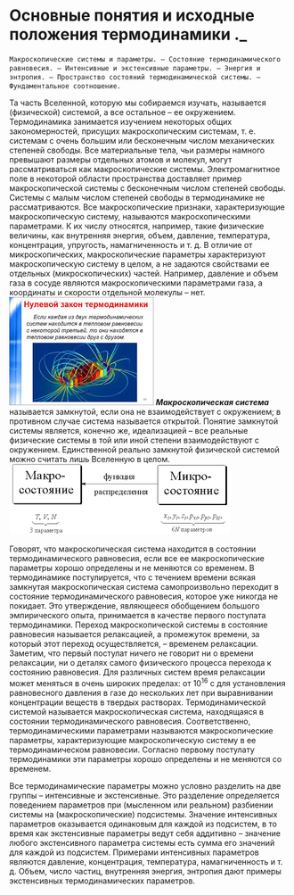 
#  Основные понятия и исходные положения термодинамики ._
	Макроскопические системы и параметры. – Состояние термодинамического равновесия. – Интенсивные и экстенсивные параметры. – Энергия и энтропия. – Пространство состояний термодинамической системы. – Фундаментальное соотношение.
Та часть Вселенной, которую мы собираемся изучать, называется (физической) системой, а все остальное – ее окружением. Термодинамика занимается изучением некоторых общих закономерностей, присущих макроскопическим системам, т. е. системам с очень большим или бесконечным числом механических степеней свободы.
Все материальные тела, чьи размеры намного превышают размеры отдельных атомов и молекул, могут рассматриваться как макроскопические системы. Электромагнитное поле в некоторой области пространства доставляет пример макроскопической системы с бесконечным числом степеней свободы. Системы с малым числом степеней свободы в термодинамике не рассматриваются. Все макроскопические признаки, характеризующие макроскопическую систему, называются макроскопическими параметрами. К их числу относятся, например, такие физические величины, как внутренняя энергия, объем, давление, температура, концентрация, упругость, намагниченность и т. д. В отличие от микроскопических, макроскопические параметры характеризуют макроскопическую систему в целом, а не задаются свойствами ее отдельных (микроскопических) частей. Например, давление и объем газа в сосуде являются макроскопическими параметрами газа, а координаты и скорости отдельной молекулы – нет. 
![](./images1/mol.jpg)
***Макроскопическая система*** называется замкнутой, если она не взаимодействует с окружением; в противном случае система называется открытой. Понятие замкнутой системы является, конечно же, идеализацией – все реальные физические системы в той или иной степени взаимодействуют с окружением. Единственной реально замкнутой физической системой можно считать лишь Вселенную в целом.
![](./images1/mol2.png)

Говорят, что макроскопическая система находится в состоянии термодинамического равновесия, если все ее макроскопические параметры хорошо определены и не меняются со временем. В термодинамике постулируется, что с течением времени всякая замкнутая макроскопическая система самопроизвольно переходит в состояние термодинамического равновесия, которое уже никогда не покидает. Это утверждение, являющееся обобщением большого эмпирического опыта, принимается в качестве первого постулата термодинамики. Переход макроскопической системы в состояние равновесия называется релаксацией, а промежуток времени, за который этот переход осуществляется, – временем релаксации. Заметим, что первый постулат ничего не говорит ни о времени релаксации, ни о деталях самого физического процесса перехода к состоянию равновесия. Для различных систем время релаксации может меняться в очень широких пределах: от $10^16$ c для установления равновесного давления в газе до нескольких лет при выравнивании концентрации веществ в твердых растворах. Термодинамической системой называется макроскопическая система, находящаяся в состоянии термодинамического равновесия. Соответственно, термодинамическими параметрами называются макроскопические параметры, характеризующие макроскопическую систему в ее термодинамическом равновесии.
Согласно первому постулату термодинамики эти параметры хорошо определены и не меняются со временем.

Все термодинамические параметры можно условно разделить на две группы – интенсивные и экстенсивные. Это разделение определяется поведением параметров при (мысленном или реальном) разбиении системы на (макроскопические) подсистемы. Значение интенсивных параметров оказывается одинаковым для каждой из подсистем, в то время как экстенсивные параметры ведут себя аддитивно – значение любого экстенсивного параметра системы есть сумма его значений для каждой из подсистем. Примерами интенсивных параметров являются давление, концентрация, температура, намагниченность и т. д. Объем, число частиц, внутренняя энергия, энтропия дают примеры экстенсивных термодинамических параметров.

  
